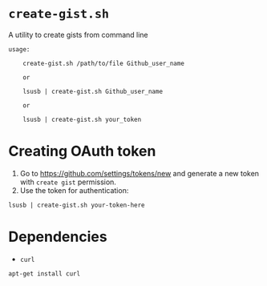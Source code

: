 # `create-gist.sh` 

A utility to create gists from command line

    usage:

        create-gist.sh /path/to/file Github_user_name

        or

        lsusb | create-gist.sh Github_user_name

        or 

        lsusb | create-gist.sh your_token


# Creating OAuth token

1. Go to https://github.com/settings/tokens/new and generate a new token with `create gist` permission.
2. Use the token for authentication: 

```
lsusb | create-gist.sh your-token-here
```


# Dependencies 

* `curl`

```bash
apt-get install curl
```
